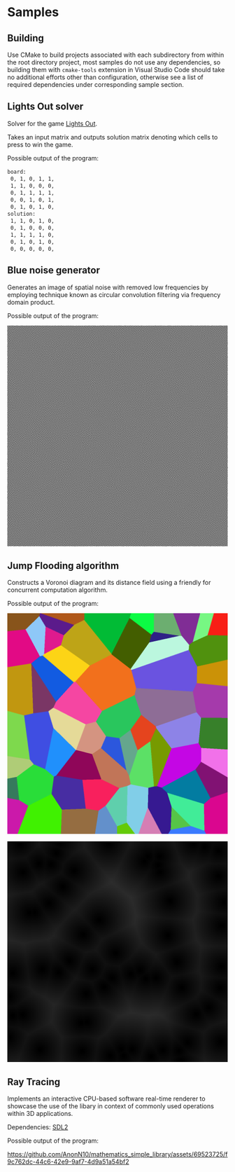 # Samples

## Building

Use CMake to build projects associated with each subdirectory from within the root directory project, most samples do not use any dependencies, so building them with `cmake-tools` extension in Visual Studio Code should take no additional efforts other than configuration, otherwise see a list of required dependencies under corresponding sample section.

## Lights Out solver

Solver for the game [Lights Out](https://en.wikipedia.org/wiki/Lights_Out_(game)).

Takes an input matrix and outputs solution matrix denoting which cells to press to win the game.

Possible output of the program:
```
board:
 0, 1, 0, 1, 1,
 1, 1, 0, 0, 0,
 0, 1, 1, 1, 1,
 0, 0, 1, 0, 1,
 0, 1, 0, 1, 0,
solution:
 1, 1, 0, 1, 0,
 0, 1, 0, 0, 0,
 1, 1, 1, 1, 0,
 0, 1, 0, 1, 0,
 0, 0, 0, 0, 0,
 ```

## Blue noise generator

Generates an image of spatial noise with removed low frequencies by employing technique known as circular convolution filtering via frequency domain product.

Possible output of the program:

![Blue noise image](/samples/readme_media/bluenoise.png)

## Jump Flooding algorithm

Constructs a Voronoi diagram and its distance field using a friendly for concurrent computation algorithm.

Possible output of the program:

![Voronoi diagram](/samples/readme_media/voronoi.png)

![Distance field of the Voronoi diagram](/samples/readme_media/distancefield.png)

## Ray Tracing

Implements an interactive CPU-based software real-time renderer to showcase the use of the libary in context of commonly used operations within 3D applications.

Dependencies: [SDL2](https://github.com/libsdl-org/SDL/tree/SDL2)

Possible output of the program:

https://github.com/AnonN10/mathematics_simple_library/assets/69523725/f9c762dc-44c6-42e9-9af7-4d9a51a54bf2

